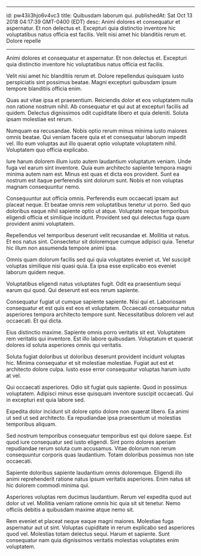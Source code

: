 
---
id: pw43ii3hjo6v4vc3
title: Quibusdam laborum qui.
publishedAt: Sat Oct 13 2018 04:17:39 GMT-0400 (EDT)
desc: Animi dolores et consequatur et aspernatur. Et non delectus et. Excepturi quia distinctio inventore hic voluptatibus natus officia est facilis. Velit nisi amet hic blanditiis rerum et. Dolore repelle

---



Animi dolores et consequatur et aspernatur. Et non delectus et. Excepturi quia distinctio inventore hic voluptatibus natus officia est facilis.
 Velit nisi amet hic blanditiis rerum et. Dolore repellendus quisquam iusto perspiciatis sint possimus beatae. Magni excepturi quibusdam ipsum tempore blanditiis officia enim.
 Quas aut vitae ipsa et praesentium. Reiciendis dolor et eos voluptatem nulla non ratione nostrum nihil. Ab consequatur et qui aut at excepturi facilis ad quidem. Delectus dignissimos odit cupiditate libero et quia deleniti. Soluta ipsam molestiae est rerum.


Numquam ea recusandae. Nobis optio rerum minus minima iusto maiores omnis beatae. Qui veniam facere quia et et consequatur laborum impedit vel. Illo eum voluptas aut illo quaerat optio voluptate voluptatem nihil. Voluptatem quo officia explicabo.
 Iure harum dolorem illum iusto autem laudantium voluptatum veniam. Unde fuga vel earum sint inventore. Quia eum architecto sapiente tempora magni minima autem nam est. Minus est quas et dicta eos provident. Sunt ea nostrum est itaque perferendis sint dolorum sunt. Nobis et non voluptas magnam consequuntur nemo.
 Consequuntur aut officia omnis. Perferendis eum occaecati ipsam aut placeat neque. Et beatae omnis rem voluptatibus tenetur ut porro. Sed quo doloribus eaque nihil sapiente optio ut atque. Voluptate neque temporibus eligendi officia et similique incidunt. Provident sed qui delectus fuga quam provident animi voluptatem.


Repellendus vel temporibus deserunt velit recusandae et. Mollitia ut natus. Et eos natus sint. Consectetur sit doloremque cumque adipisci quia. Tenetur hic illum non assumenda tempore animi ipsa.
 Omnis quam dolorum facilis sed qui quia voluptates eveniet ut. Vel suscipit voluptas similique nisi quasi quia. Ea ipsa esse explicabo eos eveniet laborum quidem neque.
 Voluptatibus eligendi natus voluptates fugit. Odit ea praesentium sequi earum qui quod. Qui deserunt est eos rerum sapiente.


Consequatur fugiat ut cumque sapiente sapiente. Nisi qui et. Laboriosam consequatur et est quis est eos et voluptatem. Occaecati consequatur natus asperiores tempora architecto tempore sunt. Necessitatibus dolorem vel aut occaecati. Et qui dicta.
 Eius distinctio maxime. Sapiente omnis porro veritatis sit est. Voluptatem rem veritatis qui inventore. Est illo labore quibusdam. Voluptatum et quaerat dolores id soluta asperiores omnis qui veritatis.
 Soluta fugiat doloribus ut doloribus deserunt provident incidunt voluptas hic. Minima consequatur et sit molestiae molestiae. Fugiat aut est et architecto dolore culpa. Iusto esse error consequatur voluptas harum iusto at vel.


Qui occaecati asperiores. Odio sit fugiat quis sapiente. Quod in possimus voluptatem. Adipisci minus esse quisquam inventore suscipit occaecati. Qui in excepturi est quia labore sed.
 Expedita dolor incidunt sit dolore optio dolore non quaerat libero. Ea animi ut sed ut sed architecto. Ea repudiandae ipsa praesentium ut molestias temporibus aliquam.
 Sed nostrum temporibus consequatur temporibus est qui dolore saepe. Est quod iure consequatur sed iusto eligendi. Sint porro dolores aperiam repudiandae rerum soluta cum accusamus. Vitae dolorum non rerum consequuntur corporis quas laudantium. Totam doloribus possimus non iste occaecati.


Sapiente doloribus sapiente laudantium omnis doloremque. Eligendi illo animi reprehenderit ratione natus ipsum veritatis asperiores. Enim natus sit hic dolorem commodi minima qui.
 Asperiores voluptas rem ducimus laudantium. Rerum vel expedita quod aut dolor ut vel. Mollitia veniam ratione omnis hic quia sit sit tenetur. Nemo officiis debitis a quibusdam maxime atque nemo sit.
 Rem eveniet et placeat neque eaque magni maiores. Molestiae fuga aspernatur aut ut sint. Voluptas cupiditate in rerum explicabo sed asperiores quod vel. Molestias totam delectus sequi. Harum et sapiente. Sunt consequatur nam quia dignissimos veritatis molestias voluptates enim voluptatem.

